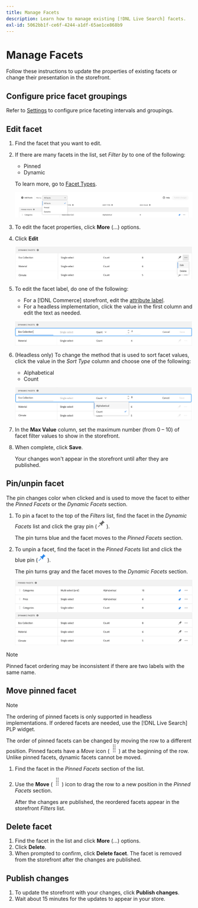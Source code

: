 ```yaml
---
title: Manage Facets
description: Learn how to manage existing [!DNL Live Search] facets.
exl-id: 5062bb1f-ce6f-4244-a1df-65ae1ce868b9
---
```

# Manage Facets

Follow these instructions to update the properties of existing facets or change their presentation in the storefront.

## Configure price facet groupings

Refer to [Settings](settings.md) to configure price faceting intervals and groupings.

## Edit facet

1. Find the facet that you want to edit.
1. If there are many facets in the list, set *Filter by* to one of the following:

   * Pinned
   * Dynamic

   To learn more, go to [Facet Types](facets-type.md).

   ![Filter facets](assets/facets-filter-by-cropped.png)

1. To edit the facet properties, click **More** (...) options.
1. Click **Edit**

   ![Edit options](assets/facet-edit-menu.png)

1. To edit the facet label, do one of the following:

   * For a [!DNL Commerce] storefront, edit the [attribute label](https://experienceleague.adobe.com/docs/commerce-admin/catalog/product-attributes/product-attributes.html).
   * For a headless implementation, click the value in the first column and edit the text as needed.

    ![Edit label](assets/facet-edit-label.png)

1. (Headless only) To change the method that is used to sort facet values, click the value in the *Sort Type* column and choose one of the following:

    * Alphabetical
    * Count

    ![Edit count](assets/facets-edit-count.png)

1. In the **Max Value** column, set the maximum number (from 0 – 10) of facet filter values to show in the storefront.
1. When complete, click **Save**.

   Your changes won't appear in the storefront until after they are published.

## Pin/unpin facet

The pin changes color when clicked and is used to move the facet to either the *Pinned Facets* or the *Dynamic Facets* section.

1. To pin a facet to the top of the *Filters* list, find the facet in the *Dynamic Facets* list and click the gray pin (![Pin selector](assets/btn-pin-gray.png)).

   The pin turns blue and the facet moves to the *Pinned Facets* section.

1. To unpin a facet, find the facet in the *Pinned Facets* list and click the blue pin (![Pin selector](assets/btn-pin-blue.png)).

   The pin turns gray and the facet moves to the *Dynamic Facets* section.

   ![Pinned and dynamic facets](assets/facets-pinned-unpinned.png)

>[!NOTE]
>
>Pinned facet ordering may be inconsistent if there are two labels with the same name.

## Move pinned facet

>[!NOTE]
>
>The ordering of pinned facets is only supported in headless implementations. If ordered facets are needed, use the [!DNL Live Search] PLP widget.

The order of pinned facets can be changed by moving the row to a different position. Pinned facets have a *Move* icon (![Move selector](assets/btn-move.png)) at the beginning of the row. Unlike pinned facets, dynamic facets cannot be moved.

1. Find the facet in the *Pinned Facets* section of the list.
1. Use the **Move** (![Move selector](assets/btn-move.png)) icon to drag the row to a new position in the *Pinned Facets* section.
 
   After the changes are published, the reordered facets appear in the storefront *Filters* list.

## Delete facet

1. Find the facet in the list and click **More** (...) options.
1. Click **Delete**.
1. When prompted to confirm, click **Delete facet**.
   The facet is removed from the storefront after the changes are published.

## Publish changes

1. To update the storefront with your changes, click **Publish changes**.
1. Wait about 15 minutes for the updates to appear in your store.
